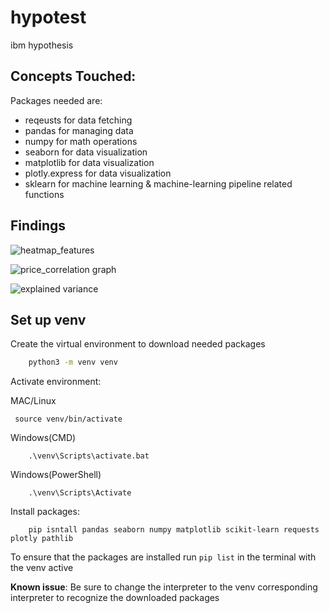 # hypotest
ibm hypothesis 


Concepts Touched:
- 

Packages needed are:
- reqeusts for data fetching 
- pandas for managing data
- numpy for math operations
- seaborn for data visualization
- matplotlib for data visualization
- plotly.express for data visualization 
- sklearn for machine learning & machine-learning pipeline related functions

## Findings
![heatmap_features]()


![price_correlation graph]()


![explained variance]()



## Set up venv
Create the virtual environment to download needed packages
```bash
    python3 -m venv venv
```
Activate environment:

MAC/Linux
``` 
 source venv/bin/activate 
```
Windows(CMD)
```
    .\venv\Scripts\activate.bat
```
Windows(PowerShell)
```
    .\venv\Scripts\Activate
```

Install packages:
```
    pip isntall pandas seaborn numpy matplotlib scikit-learn requests plotly pathlib
```

To ensure that the packages are installed run `pip list` in the terminal with the venv active

**Known issue**:
    Be sure to change the interpreter to the venv corresponding interpreter to recognize the downloaded packages